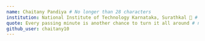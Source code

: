 ```yaml
---
name: Chaitany Pandiya # No longer than 28 characters
institution: National Institute of Technology Karnataka, Surathkal 🚩 # no longer than 58 characters
quote: Every passing minute is another chance to turn it all around # no longer than 100 characters, avoid using quotes(") to guarantee the format remains the same.
github_user: chaitany10
---
```

